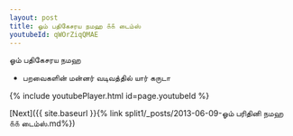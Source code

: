 ```yaml
---
layout: post
title: ஓம் பதிகேசரய நமஹ ௧௧ டைம்ஸ்
youtubeId: qWOrZiqQMAE
---
```

 
 
 ஓம் பதிகேசரய நமஹ  
 
 -  பறவைகளின் மன்னர் வடிவத்தில் யார் கருடா 
 
  
 
  
 
 
 
 
 
 


{% include youtubePlayer.html id=page.youtubeId %}
 
[Next]({{ site.baseurl }}{% link  split1/_posts/2013-06-09-ஓம் பரிதினி நமஹ ௧௧ டைம்ஸ்.md%})
 
